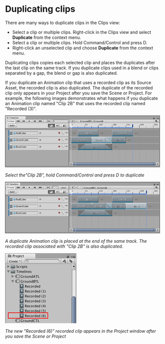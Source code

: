 # Duplicating clips

There are many ways to duplicate clips in the Clips view:

* Select a clip or multiple clips. Right-click in the Clips view and select **Duplicate** from the context menu.
* Select a clip or multiple clips. Hold Command/Control and press D.
* Right-click an unselected clip and choose **Duplicate** from the context menu.

Duplicating clips copies each selected clip and places the duplicates after the last clip on the same track. If you duplicate clips used in a blend or clips separated by a gap, the blend or gap is also duplicated.

If you duplicate an Animation clip that uses a recorded clip as its Source Asset, the recorded clip is also duplicated. The duplicate of the recorded clip only appears in your Project after you save the Scene or Project. For example, the following images demonstrates what happens if you duplicate an Animation clip named "Clip 2B" that uses the recorded clip named "Recorded (3)".

![Select the"Clip 2B", hold Command/Control and press D to duplicate](images/timeline_clip_duplicate_clip_before.png)

_Select the"Clip 2B", hold Command/Control and press D to duplicate_

![A duplicate Animation clip is placed at the end of the same track. The recorded clip associated with "Clip 2B" is also duplicated.](images/timeline_clip_duplicate_clip_after.png)

_A duplicate Animation clip is placed at the end of the same track. The recorded clip associated with "Clip 2B" is also duplicated._

![The new "Recorded (6)" recorded clip appears in the Project window after you save the Scene or Project](images/timeline_clip_duplicate_project.png)

_The new "Recorded (6)" recorded clip appears in the Project window after you save the Scene or Project_
